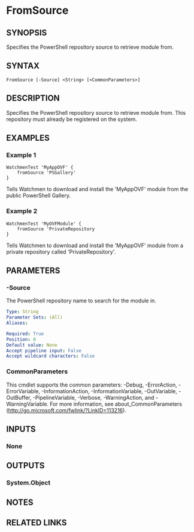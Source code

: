 ﻿---
external help file: Watchmen-help.xml
online version: https://github.com/devblackops/watchmen/blob/master/docs/functions/Help-FromSource.md
schema: 2.0.0
---

# FromSource

## SYNOPSIS
Specifies the PowerShell repository source to retrieve module from.

## SYNTAX

```
FromSource [-Source] <String> [<CommonParameters>]
```

## DESCRIPTION
Specifies the PowerShell repository source to retrieve module from. This repository must already be registered on the system.

## EXAMPLES

### Example 1
```
WatchmenTest 'MyAppOVF' {
    fromSource 'PSGallery'
}
```

Tells Watchmen to download and install the 'MyAppOVF' module from the public PowerShell Gallery.

### Example 2
```
WatchmenTest 'MyOVFModule' {
    fromSource 'PrivateRepository
}
```

Tells Watchmen to download and install the 'MyAppOVF' module from a private repository called 'PrivateRepository'.

## PARAMETERS

### -Source
The PowerShell repository name to search for the module in.

```yaml
Type: String
Parameter Sets: (All)
Aliases: 

Required: True
Position: 0
Default value: None
Accept pipeline input: False
Accept wildcard characters: False
```

### CommonParameters
This cmdlet supports the common parameters: -Debug, -ErrorAction, -ErrorVariable, -InformationAction, -InformationVariable, -OutVariable, -OutBuffer, -PipelineVariable, -Verbose, -WarningAction, and -WarningVariable. For more information, see about_CommonParameters (http://go.microsoft.com/fwlink/?LinkID=113216).

## INPUTS

### None

## OUTPUTS

### System.Object

## NOTES

## RELATED LINKS

